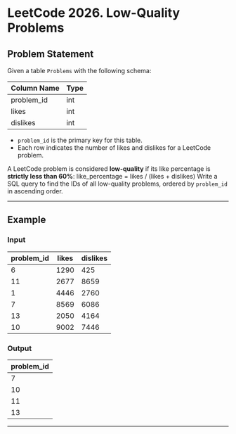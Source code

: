 # LeetCode 2026. Low-Quality Problems

## Problem Statement

Given a table `Problems` with the following schema:

| Column Name | Type |
|-------------|------|
| problem_id  | int  |
| likes       | int  |
| dislikes    | int  |

- `problem_id` is the primary key for this table.
- Each row indicates the number of likes and dislikes for a LeetCode problem.

A LeetCode problem is considered **low-quality** if its like percentage is **strictly less than 60%**:
like_percentage = likes / (likes + dislikes)
Write a SQL query to find the IDs of all low-quality problems, ordered by `problem_id` in ascending order.

---

## Example

### Input

| problem_id | likes | dislikes |
|------------|-------|----------|
| 6          | 1290  | 425      |
| 11         | 2677  | 8659     |
| 1          | 4446  | 2760     |
| 7          | 8569  | 6086     |
| 13         | 2050  | 4164     |
| 10         | 9002  | 7446     |

### Output

| problem_id |
|------------|
| 7          |
| 10         |
| 11         |
| 13         |

---
